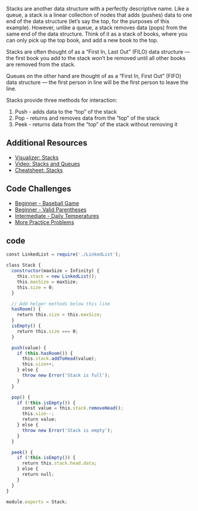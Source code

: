 Stacks are another data structure with a perfectly descriptive name. Like a queue, a stack is a linear collection of nodes that adds (pushes) data to one end of the data structure (let’s say the top, for the purposes of this example). However, unlike a queue, a stack removes data (pops) from the same end of the data structure. Think of it as a stack of books, where you can only pick up the top book, and add a new book to the top.

Stacks are often thought of as a “First In, Last Out” (FILO) data structure — the first book you add to the stack won’t be removed until all other books are removed from the stack.

Queues on the other hand are thought of as a “First In, First Out” (FIFO) data structure — the first person in line will be the first person to leave the line.

Stacks provide three methods for interaction:
1. Push - adds data to the “top” of the stack
2. Pop - returns and removes data from the “top” of the stack
3. Peek - returns data from the “top” of the stack without removing it

## Additional Resources

-   [Visualizer: Stacks](https://visualgo.net/en/list?slide=4)
-   [Video: Stacks and Queues](https://www.youtube.com/watch?v=1AJ4ldcH2t4)
-   [Cheatsheet: Stacks](https://github.com/trekhleb/javascript-algorithms/tree/master/src/data-structures/stack)

## Code Challenges

-   [Beginner - Baseball Game](https://leetcode.com/problems/baseball-game)
-   [Beginner - Valid Parentheses](https://leetcode.com/problems/valid-parentheses)
-   [Intermediate - Daily Temperatures](https://leetcode.com/problems/daily-temperatures/)
-   [More Practice Problems](https://leetcode.com/problemset/all/?search=stack)

## code

```js
const LinkedList = require('./LinkedList');

class Stack {
  constructor(maxSize = Infinity) {
    this.stack = new LinkedList();
    this.maxSize = maxSize;
    this.size = 0;
  }

  // Add helper methods below this line
  hasRoom() {
    return this.size < this.maxSize;
  }
  isEmpty() {
    return this.size === 0;
  }

  push(value) {
    if (this.hasRoom()) {
      this.stack.addToHead(value);
      this.size++;
    } else {
      throw new Error('Stack is full');
    }
  }

  pop() {
    if (!this.isEmpty()) {
      const value = this.stack.removeHead();
      this.size--;
      return value;
    } else {
      throw new Error('Stack is empty');
    }
  }

  peek() {
    if (!this.isEmpty()) {
      return this.stack.head.data;
    } else {
      return null;
    }
  }
}

module.exports = Stack;
```